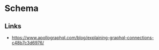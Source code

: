 # Schema

## Links

- https://www.apollographql.com/blog/explaining-graphql-connections-c48b7c3d6976/
